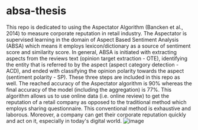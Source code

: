 # absa-thesis
This repo is dedicated to using the Aspectator Algorithm (Bancken et al., 2014) to measure corporate reputation in retail industry. The Aspectator is supervised learning in the domain 
of Aspect Based Sentiment Analysis (ABSA) which means it employs lexicon/dictionary as a source of sentiment score and similarity score. In general, ABSA is initiated with extracting aspects from the reviews text (opinion target extraction - OTE), identifying the entity that is referred to by the aspect (aspect category detection - ACD), 
and ended with classifying the opinion polarity towards the aspect (sentiment polarity - SP). These three steps are included in this repo as well. The reached accuracy of the Aspectator
algorithm is 90% whereas the final accuracy of the model (including the aggregation) is 77%. This algorithm allows us to use online data (i.e. online review) to get the reputation 
of a retail company as opposed to the traditional method which employs sharing questionnaire. This conventional method is exhaustive and laborous. Moreover, a company can get
their corporate reputation quickly and act on it, especially in today's digital world. 
![image](https://user-images.githubusercontent.com/73525930/121157693-10355d80-c84a-11eb-9e0d-d22a998f942a.png)
